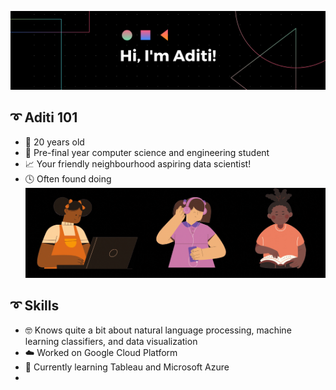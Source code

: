 ![Hi, I'm Aditi!](https://github.com/g-aditi/g-aditi/blob/main/assets/name-banner.png)
## :curly_loop: Aditi 101
- :calendar: 20 years old
- :notebook_with_decorative_cover: Pre-final year computer science and engineering student
- :chart_with_upwards_trend: Your friendly neighbourhood aspiring data scientist!
- :clock4: Often found doing
![](https://github.com/g-aditi/g-aditi/blob/main/assets/hobbies-banner.gif)

## :curly_loop: Skills
- :nerd_face: Knows quite a bit about natural language processing, machine learning classifiers, and data visualization
- :cloud: Worked on Google Cloud Platform
- 🌱 Currently learning Tableau and Microsoft Azure
- 
<!--
**g-aditi/g-aditi** is a ✨ _special_ ✨ repository because its `README.md` (this file) appears on your GitHub profile.

Here are some ideas to get you started:

- 🔭 I’m currently working on ...
- 🌱 I’m currently learning ...
- 👯 I’m looking to collaborate on ...
- 🤔 I’m looking for help with ...
- 💬 Ask me about ...
- 📫 How to reach me: ...
- 😄 Pronouns: ...
- ⚡ Fun fact: ...
-->
